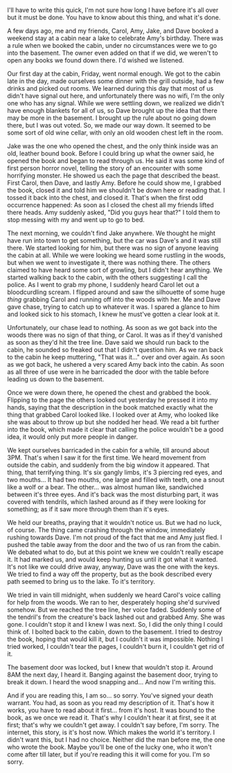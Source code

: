 I'll have to write this quick, I'm not sure how long I have before it's all over but it must be done. You have to know about this thing, and what it's done.

  
A few days ago, me and my friends, Carol, Amy, Jake, and Dave booked a weekend stay at a cabin near a lake to celebrate Amy's birthday. There was a rule when we booked the cabin, under no circumstances were we to go into the basement. The owner even added on that if we did, we weren't to open any books we found down there. I'd wished we listened.

  
Our first day at the cabin, Friday, went normal enough. We got to the cabin late in the day, made ourselves some dinner with the grill outside, had a few drinks and picked out rooms. We learned during this day that most of us didn't have signal out here, and unfortunately there was no wifi, I'm the only one who has any signal. While we were settling down, we realized we didn't have enough blankets for all of us, so Dave brought up the idea that there may be more in the basement. I brought up the rule about no going down there, but I was out voted. So, we made our way down. It seemed to be some sort of old wine cellar, with only an old wooden chest left in the room.

  
Jake was the one who opened the chest, and the only think inside was an old, leather bound book. Before I could bring up what the owner said, he opened the book and began to read through us. He said it was some kind of first person horror novel, telling the story of an encounter with some horrifying monster. He showed us each the page that described the beast. First Carol, then Dave, and lastly Amy. Before he could show me, I grabbed the book, closed it and told him we shouldn't be down here or reading that. I tossed it back into the chest, and closed it. That's when the first odd occurrence happened: As soon as I closed the chest all my friends lifted there heads. Amy suddenly asked, "Did you guys hear that?" I told them to stop messing with my and went up to go to bed.

  
The next morning, we couldn't find Jake anywhere. We thought he might have run into town to get something, but the car was Dave's and it was still there. We started looking for him, but there was no sign of anyone leaving the cabin at all. While we were looking we heard some rustling in the woods, but when we went to investigate it, there was nothing there. The others claimed to have heard some sort of growling, but I didn't hear anything. We started walking back to the cabin, with the others suggesting I call the police. As I went to grab my phone, I suddenly heard Carol let out a bloodcurdling scream. I flipped around and saw the silhouette of some huge *thing* grabbing Carol and running off into the woods with her. Me and Dave gave chase, trying to catch up to whatever it was. I spared a glance to him and looked sick to his stomach, I knew he must've gotten a clear look at it.

  
Unfortunately, our chase lead to nothing. As soon as we got back into the woods there was no sign of that thing, or Carol. It was as if they'd vanished as soon as they'd hit the tree line. Dave said we should run back to the cabin, he sounded so freaked out that I didn't question him. As we ran back to the cabin he keep muttering, "That was it..." over and over again. As soon as we got back, he ushered a very scared Amy back into the cabin. As soon as all three of use were in he barricaded the door with the table before leading us down to the basement.

  
Once we were down there, he opened the chest and grabbed the book. Flipping to the page the others looked out yesterday he pressed it into my hands, saying that the description in the book matched exactly what the thing that grabbed Carol looked like. I looked over at Amy, who looked like she was about to throw up but she nodded her head. We read a bit further into the book, which made it clear that calling the police wouldn't be a good idea, it would only put more people in danger.

  
We kept ourselves barricaded in the cabin for a while, till around about 3PM. That's when I saw it for the first time. We heard movement from outside the cabin, and suddenly from the big window it appeared. That thing, that terrifying thing. It's six gangly limbs, it's 3 piercing red eyes, and two mouths... It had two mouths, one large and filled with teeth, one a snout like a wolf or a bear. The other... was almost human like, sandwiched between it's three eyes. And it's back was the most disturbing part, it was covered with tendrils, which lashed around as if they were looking for something; as if it saw more through them than it's eyes.

  
We held our breaths, praying that it wouldn't notice us. But we had no luck, of course. The thing came crashing through the window, immediately rushing towards Dave. I'm not proud of the fact that me and Amy just fled. I pushed the table away from the door and the two of us ran from the cabin. We debated what to do, but at this point we knew we couldn't really escape it. It had marked us, and would keep hunting us until it got what it wanted. It's not like we could drive away, anyway, Dave was the one with the keys. We tried to find a way off the property, but as the book described every path seemed to bring us to the lake. To it's territory.

  
We tried in vain till midnight, when suddenly we heard Carol's voice calling for help from the woods. We ran to her, desperately hoping she'd survived somehow. But we reached the tree line, her voice faded. Suddenly some of the tendril's from the creature's back lashed out and grabbed Amy. She was gone. I couldn't stop it and I knew I was next. So, I did the only thing I could think of. I bolted back to the cabin, down to the basement. I tried to destroy the book, hoping that would kill it, but I couldn't it was impossible. Nothing I tried worked, I couldn't tear the pages, I couldn't burn it, I couldn't get rid of it.

  
The basement door was locked, but I knew that wouldn't stop it. Around 8AM the next day, I heard it. Banging against the basement door, trying to break it down. I heard the wood snapping and... And now I'm writing this.

  
And if you are reading this, I am so... so sorry. You've signed your death warrant. You had, as soon as you read my description of it. That's how it works, you have to read about it first... from it's host. It was bound to the book, as we once we read it. That's why I couldn't hear it at first, see it at first; that's why we couldn't get away. I couldn't say before, I'm sorry. The internet, this story, is it's host now. Which makes the world it's territory. I didn't want this, but I had no choice. Neither did the man before me, the one who wrote the book. Maybe you'll be one of the lucky one, who it won't come after till later, but if you're reading this it will come for you. I'm so sorry.